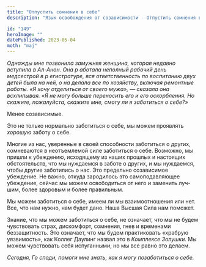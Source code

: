 ```yaml
---
title: "Отпустить сомнения в себе"
description: "Язык освобождения от созависимости - Отпустить сомнения в себе"

id: "149"
heroImage: ""
datePublished: 2023-05-04
moth: "maj"
---
```


_Однажды_ _мне_ _позвонила_ _замужняя_ _женщина,_ _которая_ _недавно_
_вступила_ _в_ _Ал-Анон._ _Она_ _р_ _аботала_ _неполный_ _рабочий_ _день_
_медсестрой_ _в_ _р_ _егистратуре,_ _вся_ _ответственность_ _по_ _воспитанию_
_двух_ _детей_ _была_ _на_ _ней,_ _о_ _на_ _делала_ _все_ _по_ _хозяйству,_
_включая_ _ремонтные_ _работы._ _«Я_ _хочу_ _отделиться_ _от_ _своего_
_мужа»,_ _—_ _сказала_ _она_ _всхлипывая._ _«Я_ _не_ _могу_ _больше_
_переносить_ _его_ _и_ _его_ _оскорбления._ _Но_ _скажите,_ _пожалуйста,_
_скажите_ _мне,_ _смогу_ _ли_ _я_ _заботиться_ _о_ _себе?»_

Менее созависимые.

Это не только нормально заботиться о себе, мы можем проявлять _хорошую_ заботу
о себе.

Многие из нас, уверенные в своей способности заботиться о других, сомневаются
в неотъемлемой силе заботиться о себе. Возможно, мы пришли к убеждению,
исходящему из наших прошлых и настоящих обстоятельств, что мы нуждаемся в
заботе о других, и мы нуждаемся, чтобы другие заботились о нас. Это предельно
созависимое убеждение. Не важно, откуда зародилось это самоподавляющее
убеждение, сейчас мы можем освободиться от него и заменить луч-шим, более
здоровым и более правильным.

Мы можем заботиться о себе, имеем ли мы взаимоотношения или нет. Все, что нам
нужно, нам будет дано. Наша Высшая Сила нам поможет.

Знание, что мы можем заботиться о себе, не означает, что мы не будем
чувствовать страх, дискомфорт, сомнения, гнев и временами беззащитность. Это
означает, что мы будем практиковать «храбрую уязвимость», как Коллег Даулинг
назвал это в _Комплексе_ _Золушки._ Мы можем чувствовать себя испуганными, но
мы все равно это делаем.

_Сегодня,_ _Го_ _споди,_ _помоги_ _мне_ _знать,_ _как_ _я_ _могу_
_позаботиться_ _о_ _себе._
